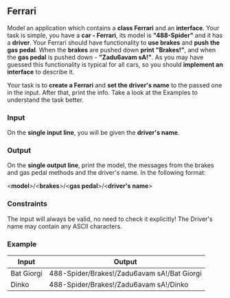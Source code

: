 ﻿Ferrari
-------

Model an application which contains a **class Ferrari** and an **interface**.
Your task is simple, you have a **car - Ferrari**, its model is **"488-Spider"**
and it has a **driver**. Your Ferrari should have functionality to **use
brakes** and **push the gas pedal**. When the **brakes** are pushed down **print
"Brakes!"**, and when the **gas pedal** is pushed down - **"Zadu6avam sA!"**. As
you may have guessed this functionality is typical for all cars, so you should
**implement an interface** to describe it.

Your task is to **create a Ferrari** and **set the driver's name** to the passed
one in the input. After that, print the info. Take a look at the Examples to
understand the task better.

### Input

On the **single input line**, you will be given the **driver's name**.

### Output

On the **single output line**, print the model, the messages from the brakes and
gas pedal methods and the driver's name. In the following format:

\<**model**\>/\<**brakes**\>/\<**gas pedal**\>/\<**driver's name**\>

### Constraints

The input will always be valid, no need to check it explicitly! The Driver's
name may contain any ASCII characters.

### Example

| **Input**  | **Output**                                  |
|------------|---------------------------------------------|
| Bat Giorgi | 488-Spider/Brakes!/Zadu6avam sA!/Bat Giorgi |
| Dinko      | 488-Spider/Brakes!/Zadu6avam sA!/Dinko      |
